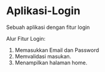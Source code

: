 # Aplikasi-Login
Sebuah aplikasi dengan fitur login

Alur Fitur Login:
1. Memasukkan Email dan Password
2. Memvalidasi masukan.
3. Menampilkan halaman home.
